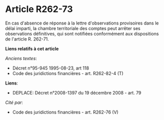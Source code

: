 # Article R262-73

En cas d'absence de réponse à la lettre d'observations provisoires dans le délai imparti, la chambre territoriale des comptes
peut arrêter ses observations définitives, qui sont notifiées conformément aux dispositions de l'article R. 262-71.

**Liens relatifs à cet article**

_Anciens textes_:

  - Décret n°95-945 1995-08-23, art 118
  - Code des juridictions financières - art. R262-82-4 (T)

**Liens**:

  - DEPLACE: Décret n°2008-1397 du 19 décembre 2008 - art. 79

_Cité par_:

  - Code des juridictions financières - art. R262-76 (V)
